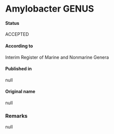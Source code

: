 # Amylobacter GENUS

#### Status
ACCEPTED

#### According to
Interim Register of Marine and Nonmarine Genera

#### Published in
null

#### Original name
null

### Remarks
null